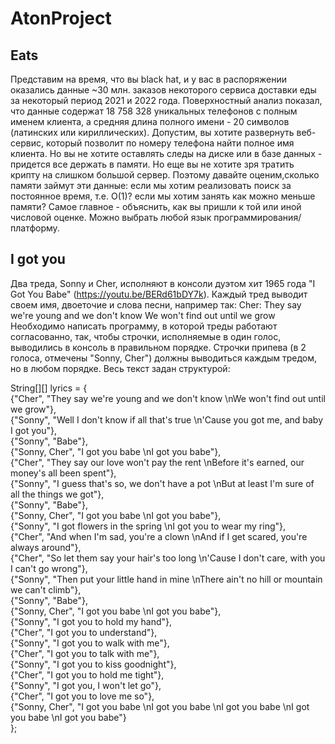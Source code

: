 # AtonProject
## Eats
Представим на время, что вы black hat, и у вас в распоряжении оказались данные ~30 млн. заказов некоторого сервиса доставки еды за некоторый
период 2021 и 2022 года. Поверхностный анализ показал, что данные содержат 18 758 328 уникальных телефонов с полным именем клиента, а средняя
длина полного имени - 20 символов (латинских или кириллических).
Допустим, вы хотите развернуть веб-сервис, который позволит по номеру телефона найти полное имя клиента. Но вы не хотите оставлять следы на
диске или в базе данных - придется все держать в памяти.
Но еще вы не хотите зря тратить крипту на слишком большой сервер. Поэтому давайте оценим,сколько памяти займут эти данные:
если мы хотим реализовать поиск за постоянное время, т.е. O(1)?
если мы хотим занять как можно меньше памяти?
Самое главное - объяснить, как вы пришли к той или иной числовой оценке. Можно выбрать любой язык программирования/платформу.


## I got you
Два треда, Sonny и Cher, исполняют в консоли дуэтом хит 1965 года "I Got You Babe" (https://youtu.be/BERd61bDY7k). Каждый тред выводит своем имя,
двоеточие и слова песни, например так:
Cher: They say we're young and we don't know
We won't find out until we grow
Необходимо написать программу, в которой треды работают согласованно, так, чтобы строчки, исполняемые в один голос, выводились в консоль в
правильном порядке. Строчки припева (в 2 голоса, отмечены "Sonny, Cher") должны выводиться каждым тредом, но в любом порядке.
Весь текст задан структурой:

String[][] lyrics = {  
{"Cher", "They say we're young and we don't know \nWe won't find out until we grow"},  
{"Sonny", "Well I don't know if all that's true \n'Cause you got me, and baby I got you"},  
{"Sonny", "Babe"},  
{"Sonny, Cher", "I got you babe \nI got you babe"},  
{"Cher", "They say our love won't pay the rent \nBefore it's earned, our money's all been spent"},  
{"Sonny", "I guess that's so, we don't have a pot \nBut at least I'm sure of all the things we got"},  
{"Sonny", "Babe"},  
{"Sonny, Cher", "I got you babe \nI got you babe"},  
{"Sonny", "I got flowers in the spring \nI got you to wear my ring"},  
{"Cher", "And when I'm sad, you're a clown \nAnd if I get scared, you're always around"},  
{"Cher", "So let them say your hair's too long \n'Cause I don't care, with you I can't go wrong"},  
{"Sonny", "Then put your little hand in mine \nThere ain't no hill or mountain we can't climb"},  
{"Sonny", "Babe"},  
{"Sonny, Cher", "I got you babe \nI got you babe"},  
{"Sonny", "I got you to hold my hand"},  
{"Cher", "I got you to understand"},  
{"Sonny", "I got you to walk with me"},  
{"Cher", "I got you to talk with me"},  
{"Sonny", "I got you to kiss goodnight"},  
{"Cher", "I got you to hold me tight"},  
{"Sonny", "I got you, I won't let go"},  
{"Cher", "I got you to love me so"},  
{"Sonny, Cher", "I got you babe \nI got you babe \nI got you babe \nI got you babe \nI got you babe"}  
};  
